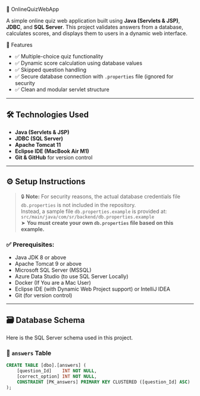 🧠 OnlineQuizWebApp

A simple online quiz web application built using **Java (Servlets & JSP)**, **JDBC**, and **SQL Server**. This project validates answers from a database, calculates scores, and displays them to users in a dynamic web interface.



🚀 Features

- ✅ Multiple-choice quiz functionality
- ✅ Dynamic score calculation using database values
- ✅ Skipped question handling
- ✅ Secure database connection with `.properties` file (ignored for security
- ✅ Clean and modular servlet structure

---

## 🛠️ Technologies Used

- **Java (Servlets & JSP)**
- **JDBC (SQL Server)**
- **Apache Tomcat 11**
- **Eclipse IDE (MacBook Air M1)**
- **Git & GitHub** for version control

---

## ⚙️ Setup Instructions

> 🔒 **Note:** For security reasons, the actual database credentials file `db.properties` is not included in the repository.  
> Instead, a sample file `db.properties.example` is provided at:  
> `src/main/java/com/sr/backend/db.properties.example`  
> ➤ **You must create your own `db.properties` file based on this example.**

### ✅ Prerequisites:
- Java JDK 8 or above
- Apache Tomcat 9 or above
- Microsoft SQL Server (MSSQL)
- Azure Data Studio (to use SQL Server Locally)
- Docker (If You are a Mac User)
- Eclipse IDE (with Dynamic Web Project support) or IntelliJ IDEA
- Git (for version control)
---

## 🗃️ Database Schema

Here is the SQL Server schema used in this project.

### 🔹 `answers` Table

```sql
CREATE TABLE [dbo].[answers] (
    [question_Id]    INT NOT NULL,
    [correct_option] INT NOT NULL,
    CONSTRAINT [PK_answers] PRIMARY KEY CLUSTERED ([question_Id] ASC)
);



